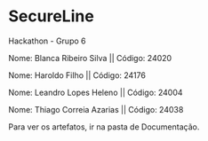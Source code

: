 # SecureLine
Hackathon - Grupo 6

Nome: Blanca Ribeiro Silva || Código: 24020

Nome: Haroldo Filho || Código: 24176

Nome: Leandro Lopes Heleno || Código: 24004

Nome: Thiago Correia Azarias || Código: 24038


Para ver os artefatos, ir na pasta de Documentação.
